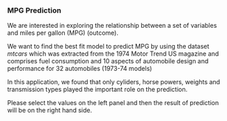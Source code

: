 ### MPG Prediction

We are interested in exploring the relationship between a set of variables and miles per gallon (MPG) (outcome). 

We want to find the best fit model to predict MPG by using the dataset *mtcars* which was extracted from the 1974 Motor Trend US magazine and comprises fuel consumption and 10 aspects of automobile design and performance for 32 automobiles (1973-74 models)

In this application, we found that only cyliders, horse powers, weights and transmission types played the important role on the prediction.

Please select the values on the left panel and then the result of prediction will be on the right hand side.